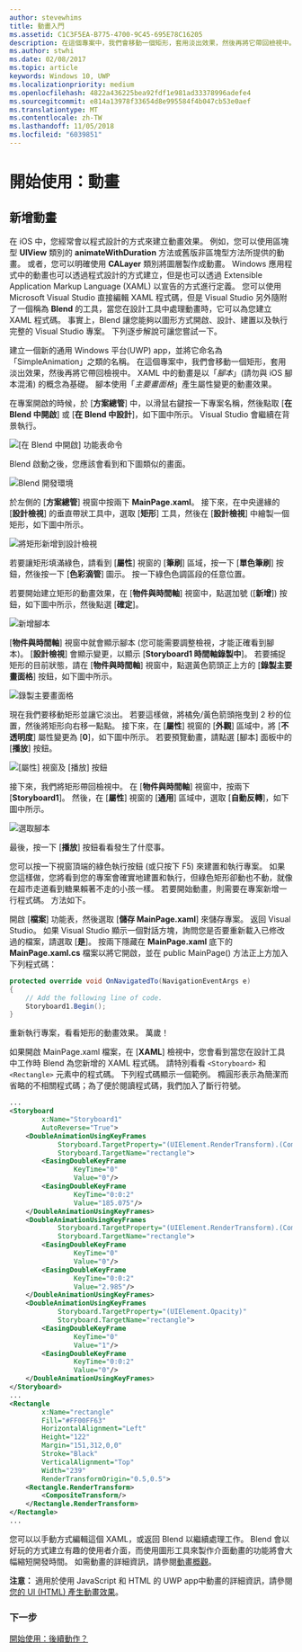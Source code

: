 ```yaml
---
author: stevewhims
title: 動畫入門
ms.assetid: C1C3F5EA-B775-4700-9C45-695E78C16205
description: 在這個專案中，我們會移動一個矩形，套用淡出效果，然後再將它帶回檢視中。
ms.author: stwhi
ms.date: 02/08/2017
ms.topic: article
keywords: Windows 10, UWP
ms.localizationpriority: medium
ms.openlocfilehash: 4822a436225bea92fdf1e981ad33378996adefe4
ms.sourcegitcommit: e814a13978f33654d8e995584f4b047cb53e0aef
ms.translationtype: MT
ms.contentlocale: zh-TW
ms.lasthandoff: 11/05/2018
ms.locfileid: "6039851"
---
```

# <a name="getting-started-animation"></a>開始使用：動畫


## <a name="adding-animations"></a>新增動畫

在 iOS 中，您經常會以程式設計的方式來建立動畫效果。 例如，您可以使用區塊型 **UIView** 類別的 **animateWithDuration** 方法或舊版非區塊型方法所提供的動畫。 或者，您可以明確使用 **CALayer** 類別將圖層製作成動畫。 Windows 應用程式中的動畫也可以透過程式設計的方式建立，但是也可以透過 Extensible Application Markup Language (XAML) 以宣告的方式進行定義。 您可以使用 Microsoft Visual Studio 直接編輯 XAML 程式碼，但是 Visual Studio 另外隨附了一個稱為 **Blend** 的工具，當您在設計工具中處理動畫時，它可以為您建立 XAML 程式碼。 事實上，Blend 讓您能夠以圖形方式開啟、設計、建置以及執行完整的 Visual Studio 專案。 下列逐步解說可讓您嘗試一下。

建立一個新的通用 Windows 平台(UWP) app，並將它命名為「SimpleAnimation」之類的名稱。 在這個專案中，我們會移動一個矩形，套用淡出效果，然後再將它帶回檢視中。 XAML 中的動畫是以「*腳本*」(請勿與 iOS 腳本混淆) 的概念為基礎。 腳本使用「*主要畫面格*」產生屬性變更的動畫效果。

在專案開啟的時候，於 [**方案總管**] 中，以滑鼠右鍵按一下專案名稱，然後點取 [**在 Blend 中開啟**] 或 [**在 Blend 中設計**]，如下圖中所示。 Visual Studio 會繼續在背景執行。

![[在 Blend 中開啟] 功能表命令](images/ios-to-uwp/vs-open-in-blend.png)

Blend 啟動之後，您應該會看到和下圖類似的畫面。

![Blend 開發環境](images/ios-to-uwp/blend-1.png)

於左側的 [**方案總管**] 視窗中按兩下 **MainPage.xaml**。 接下來，在中央邊緣的 [**設計檢視**] 的垂直帶狀工具中，選取 [**矩形**] 工具，然後在 [**設計檢視**] 中繪製一個矩形，如下圖中所示。

![將矩形新增到設計檢視](images/ios-to-uwp/blend-2.png)

若要讓矩形填滿綠色，請看到 [**屬性**] 視窗的 [**筆刷**] 區域，按一下 [**單色筆刷**] 按鈕，然後按一下 [**色彩滴管**] 圖示。 按一下綠色色調區段的任意位置。

若要開始建立矩形的動畫效果，在 [**物件與時間軸**] 視窗中，點選加號 ([**新增**]) 按鈕，如下圖中所示，然後點選 [**確定**]。

![新增腳本](images/ios-to-uwp/blend-3.png)

[**物件與時間軸**] 視窗中就會顯示腳本 (您可能需要調整檢視，才能正確看到腳本)。 [**設計檢視**] 會顯示變更，以顯示 [**Storyboard1 時間軸錄製中**]。 若要捕捉矩形的目前狀態，請在 [**物件與時間軸**] 視窗中，點選黃色箭頭正上方的 [**錄製主要畫面格**] 按鈕，如下圖中所示。

![錄製主要畫面格](images/ios-to-uwp/blend-4.png)

現在我們要移動矩形並讓它淡出。 若要這樣做，將橘免/黃色箭頭拖曳到 2 秒的位置，然後將矩形向右移一點點。 接下來，在 [**屬性**] 視窗的 [**外觀**] 區域中，將 [**不透明度**] 屬性變更為 [**0**]，如下圖中所示。 若要預覽動畫，請點選 [腳本] 面板中的 [**播放**] 按鈕。

![[屬性] 視窗及 [播放] 按鈕](images/ios-to-uwp/blend-5.png)

接下來，我們將矩形帶回檢視中。 在 [**物件與時間軸**] 視窗中，按兩下 [**Storyboard1**]。 然後，在 [**屬性**] 視窗的 [**通用**] 區域中，選取 [**自動反轉**]，如下圖中所示。

![選取腳本](images/ios-to-uwp/blend-6.png)

最後，按一下 [**播放**] 按鈕看看發生了什麼事。

您可以按一下視窗頂端的綠色執行按鈕 (或只按下 F5) 來建置和執行專案。 如果您這樣做，您將看到您的專案會確實地建置和執行，但綠色矩形卻動也不動，就像在超市走道看到糖果賴著不走的小孩一樣。 若要開始動畫，則需要在專案新增一行程式碼。 方法如下。

開啟 [**檔案**] 功能表，然後選取 [**儲存 MainPage.xaml**] 來儲存專案。 返回 Visual Studio。 如果 Visual Studio 顯示一個對話方塊，詢問您是否要重新載入已修改過的檔案，請選取 [**是**]。 按兩下隱藏在 **MainPage.xaml** 底下的 **MainPage.xaml.cs** 檔案以將它開啟，並在 public MainPage() 方法正上方加入下列程式碼：

```csharp
protected override void OnNavigatedTo(NavigationEventArgs e)
{
    // Add the following line of code.
    Storyboard1.Begin();
}
```

重新執行專案，看看矩形的動畫效果。 萬歲！

如果開啟 MainPage.xaml 檔案，在 [**XAML**] 檢視中，您會看到當您在設計工具中工作時 Blend 為您新增的 XAML 程式碼。 請特別看看 `<Storyboard>` 和 `<Rectangle>` 元素中的程式碼。 下列程式碼顯示一個範例。 橢圓形表示為簡潔而省略的不相關程式碼；為了便於閱讀程式碼，我們加入了斷行符號。

```xml
...
<Storyboard 
        x:Name="Storyboard1" 
        AutoReverse="True">
    <DoubleAnimationUsingKeyFrames 
            Storyboard.TargetProperty="(UIElement.RenderTransform).(CompositeTransform.TranslateX)"
            Storyboard.TargetName="rectangle">
        <EasingDoubleKeyFrame 
                KeyTime="0" 
                Value="0"/>
        <EasingDoubleKeyFrame 
                KeyTime="0:0:2" 
                Value="185.075"/>
    </DoubleAnimationUsingKeyFrames>
    <DoubleAnimationUsingKeyFrames 
            Storyboard.TargetProperty="(UIElement.RenderTransform).(CompositeTransform.TranslateY)" 
            Storyboard.TargetName="rectangle">
        <EasingDoubleKeyFrame 
                KeyTime="0" 
                Value="0"/>
        <EasingDoubleKeyFrame 
                KeyTime="0:0:2" 
                Value="2.985"/>
    </DoubleAnimationUsingKeyFrames>
    <DoubleAnimationUsingKeyFrames 
            Storyboard.TargetProperty="(UIElement.Opacity)" 
            Storyboard.TargetName="rectangle">
        <EasingDoubleKeyFrame 
                KeyTime="0" 
                Value="1"/>
        <EasingDoubleKeyFrame 
                KeyTime="0:0:2"
                Value="0"/>
    </DoubleAnimationUsingKeyFrames>
</Storyboard>
...
<Rectangle 
        x:Name="rectangle" 
        Fill="#FF00FF63" 
        HorizontalAlignment="Left" 
        Height="122" 
        Margin="151,312,0,0" 
        Stroke="Black" 
        VerticalAlignment="Top" 
        Width="239" 
        RenderTransformOrigin="0.5,0.5">
    <Rectangle.RenderTransform>
        <CompositeTransform/>
    </Rectangle.RenderTransform>
</Rectangle>
...
```

您可以以手動方式編輯這個 XAML，或返回 Blend 以繼續處理工作。 Blend 會以好玩的方式建立有趣的使用者介面，而使用圖形工具來製作介面動畫的功能將會大幅縮短開發時間。 如需動畫的詳細資訊，請參閱[動畫概觀](https://msdn.microsoft.com/library/windows/apps/mt187350)。

**注意：** 適用於<span class="legacy-term">使用 JavaScript 和 HTML 的 UWP app</span>中動畫的詳細資訊，請參閱[您的 UI (HTML) 產生動畫效果](https://msdn.microsoft.com/library/windows/apps/hh465165)。

### <a name="next-step"></a>下一步

[開始使用：後續動作？](getting-started-what-next.md)
